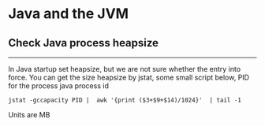 Java and the JVM
=====

## Check Java process heapsize
---
In Java startup set heapsize, but we are not sure whether the entry into force. You can get the size heapsize by jstat, some small script below, PID for the process java process id

`jstat -gccapacity PID |  awk '{print ($3+$9+$14)/1024}'  | tail -1`

Units are MB
